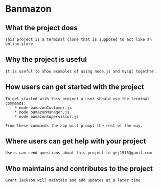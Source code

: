 # Banmazon

## What the project does
    This project is a terminal clone that is supposed to act like an online store.

## Why the project is useful
    It is useful to show examples of using node.js and mysql together.

## How users can get started with the project
    To get started with this project a user should use the terminal commands: 
        * node bamazonCustomer.js
        * node bamazonManager.js
        * node bamazonSupervisior.js

    From these commands the app will prompt the rest of the way.
    
## Where users can get help with your project
    Users can send questions about this project to gej1515@gamil.com    

## Who maintains and contributes to the project
    Grant Jackson will maintain and add updates at a later time
